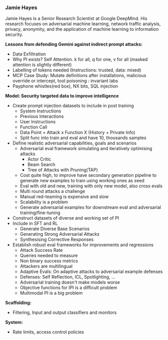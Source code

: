### Jamie Hayes

Jamie Hayes is a Senior Research Scientist at Google DeepMind. His research focuses on adversarial machine learning, network traffic analysis, privacy, anonymity, and the application of machine learning to information security.

**Lessons from defending Gemini against indirect prompt attacks:**
- Data Exfiltration
- Why PI exists? Self Attention. k for all, q for one, v for all (masked attention is slightly different)
- Labelling of tokens needed (Instructions: trusted, data: mixed)
- MCP Case Study: Mutate definitions after installations, malicious override or intercept, tool poisoning : invariant labs
- Payphone whistles(red box), NX bits, SQL injection

**Model: Security targeted data to improve intelligence**
- Create prompt injection datasets to include in post training
	- System Instructions
	- Previous Interactions
	- User Instructions
	- Function Call
	- Data Point = Attack x Function X (History + Private Info)
	- Split func into train and eval and have 10, thousands samples
- Define realistic adversarial capabilities, goals and scenarios
	- Adversarial eval framework simulating and iteratively optimising attacks
		- Actor Critic
		- Beam Search
		- Tree of Attacks with Pruning(TAP)
	- Cost quite high, to improve have secondary generation pipeline to generate new examples to train using working ones as seed
	- Eval with old and new, training with only new model, also cross evals
	- Multi round attacks a challenge
	- Manual red-teaming is expensive and slow
	- Scalability is a problem
	- Generate adversarial examples for downstream eval and adversarial training/fine-tuning
- Construct datasets of diverse and working set of PI
- Include in SFT and RL
	- Generate Diverse Base Scenarios
	- Generating Strong Adversarial Attacks
	- Synthesising Corrective Responses
- Establish robust eval frameworks for improvements and regressions
	- Attack Success Rate
	- Queries needed to measure
	- Non binary success metrics
	- Attackers are multilingual
	- Adaptive Evals: On adaptive attacks to adversarial example defenses
	- Defenses: Self Reflection, ICL, Spotlighting, ...
	- Adversarial training doesn't make models worse
	- Objective functions for IPI is a difficult problem
	- Multimodal PI is a big problem

**Scaffolding:**
- Filtering, Input and output classifiers and monitors

**System:**
- Rate limits, access control policies
